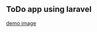 
## ToDo app using laravel 

[demo image](https://github.com/domalasherpa/todo-app/assests/demoImage.png)
